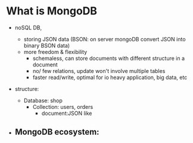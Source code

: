 # What is MongoDB
- noSQL DB, 
  - storing JSON data (BSON: on server mongoDB convert JSON into binary BSON data)
  - more freedom & flexibility
    - schemaless, can store documents with different structure in a document 
    - no/ few relations, update won't involve multiple tables
    - faster read/write, optimal for io heavy application, big data, etc

- structure:
  - Database: shop
    - Collection: users, orders
      - document:JSON like

- MongoDB ecosystem:
  - 